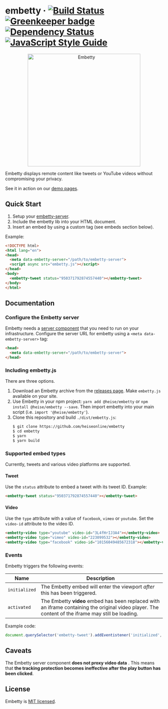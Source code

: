 # embetty · [![Build Status](https://travis-ci.org/heiseonline/embetty.svg?branch=master)](https://travis-ci.org/heiseonline/embetty) [![Greenkeeper badge](https://badges.greenkeeper.io/heiseonline/embetty.svg)](https://greenkeeper.io/) [![Dependency Status](https://img.shields.io/david/heiseonline/embetty.svg?style=flat-square)](https://david-dm.org/heiseonline/embetty) [![JavaScript Style Guide](https://img.shields.io/badge/code_style-standard-brightgreen.svg)](https://standardjs.com)

<p align="center">
  <img alt="Embetty" src="assets/embetty.png" width="360">
</p>

Embetty displays remote content like tweets or YouTube videos without compromising your privacy.

See it in action on our [demo pages](https://heiseonline.github.io/embetty/).

## Quick Start

1. Setup your [embetty-server](https://github.com/heiseonline/embetty-server).
3. Include the embetty lib into your HTML document.
4. Insert an embed by using a custom tag (see embeds section below).

Example:

```html
<!DOCTYPE html>
<html lang="en">
<head>
  <meta data-embetty-server="/path/to/embetty-server">
  <script async src="embetty.js"></script>
</head>
<body>
  <embetty-tweet status="950371792874557440"></embetty-tweet>
</body>
</html>
```

## Documentation

### Configure the Embetty server

Embetty needs a [server component](https://github.com/heiseonline/embetty-server) that you need to run on your infrastructure. Configure the server URL for embetty using a `<meta data-embetty-server>` tag:

```html
<head>
  <meta data-embetty-server="/path/to/embetty-server">
</head>
```

### Including embetty.js

There are three options.

1. Download an Embetty archive from the [releases page](https://github.com/heiseonline/embetty/releases). Make `embetty.js` available on your site.
2. Use Embetty in your npm project: `yarn add @heise/embetty` or `npm install @heise/embetty --save`. Then import embetty into your main script (i.e. `import '@heise/embetty'`).
3. Clone this repository and build `./dist/embetty.js`:
   ```sh
   $ git clone https://github.com/heiseonline/embetty
   $ cd embetty
   $ yarn
   $ yarn build
   ``` 

### Supported embed types

Currently, tweets and various video platforms are supported.

#### Tweet

Use the `status` attribute to embed a tweet with its tweet ID. Example:

```html
<embetty-tweet status="950371792874557440"></embetty-tweet>
```

#### Video

Use the `type` attribute with a value of `facebook`, `vimeo` or `youtube`. Set the `video-id` attribute to the video ID.

```html
<embetty-video type="youtube" video-id="3L4fHrIJ3A4"></embetty-video>
<embetty-video type="vimeo" video-id="223099532"></embetty-video>
<embetty-video type="facebook" video-id="10156049485672318"></embetty-video>
```

### Events

Embetty triggers the following events:

| Name | Description |
|------|-------------|
| `initialized` | The Embetty embed will enter the viewport *after* this has been triggered. |
| `activated` | The Embetty **video** embed has been replaced with an iframe containing the original video player. The content of the iframe may still be loading. |

Example code:

```js
document.querySelector('embetty-tweet').addEventistener('initialized', function(e) { ... })
```

## Caveats

The Embetty server component **does not proxy video data**
. This means that **the tracking protection becomes ineffective after the play button has been clicked**.

## License

Embetty is [MIT licensed](./LICENSE).
